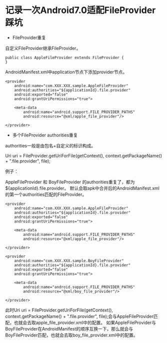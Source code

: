 # 记录一次Android7.0适配FileProvider踩坑

* FileProvider重复

自定义FileProvider继承FileProvider。

```AppleFileProvider
public class AppleFileProvider extends FileProvider {
}
```

AndroidManifest.xml中application节点下添加provider节点。

```File Provider
<provider
    android:name="com.XXX.XXX.sample.AppleFileProvider"
    android:authorities="${applicationId}.file.provider"
    android:exported="false"
    android:grantUriPermissions="true">

    <meta-data
        android:name="android.support.FILE_PROVIDER_PATHS"
        android:resource="@xml/apple_file_provider"/>

</provider>
```

* 多个FileProvider authorities重复

authorities一般是由包名+自定义的标识构成。

Uri uri = FileProvider.getUriForFile(getContext(), context.getPackageName() + ".file.provider", file);

例子：

AppleFileProvider 和 BoyFileProvider 的authorities重复了，都为${applicationId}.file.provider。
默认会取apk中合并后的AndroidManifest.xml的第一个authorities匹配的FileProvider。

```File Provider
<provider
    android:name="com.XXX.XXX.sample.AppleFileProvider"
    android:authorities="${applicationId}.file.provider"
    android:exported="false"
    android:grantUriPermissions="true">

    <meta-data
        android:name="android.support.FILE_PROVIDER_PATHS"
        android:resource="@xml/apple_file_provider"/>

</provider>

<provider
    android:name="com.XXX.XXX.sample.BoyFileProvider"
    android:authorities="${applicationId}.file.provider"
    android:exported="false"
    android:grantUriPermissions="true">

    <meta-data
        android:name="android.support.FILE_PROVIDER_PATHS"
        android:resource="@xml/boy_file_provider"/>

</provider>
```

此时Uri uri = FileProvider.getUriForFile(getContext(), context.getPackageName() + ".file.provider", file);会与AppleFileProvider匹配，也就会去取apple_file_provider.xml中的配置。
如果AppleFileProvider与BoyFileProvider在AndroidManifest的顺序互换一下，那么就会与BoyFileProvider匹配，也就会去取boy_file_provider.xml中的配置。
